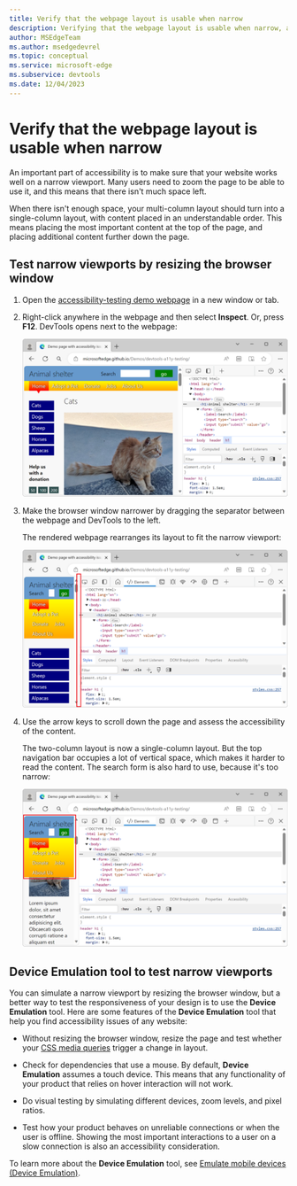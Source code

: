 ```yaml
---
title: Verify that the webpage layout is usable when narrow
description: Verifying that the webpage layout is usable when narrow, as part of accessibility testing.
author: MSEdgeTeam
ms.author: msedgedevrel
ms.topic: conceptual
ms.service: microsoft-edge
ms.subservice: devtools
ms.date: 12/04/2023
---
```

# Verify that the webpage layout is usable when narrow

An important part of accessibility is to make sure that your website works well on a narrow viewport. Many users need to zoom the page to be able to use it, and this means that there isn't much space left.

When there isn't enough space, your multi-column layout should turn into a single-column layout, with content placed in an understandable order. This means placing the most important content at the top of the page, and placing additional content further down the page.


<!-- ====================================================================== -->
## Test narrow viewports by resizing the browser window

1. Open the [accessibility-testing demo webpage](https://microsoftedge.github.io/Demos/devtools-a11y-testing/) in a new window or tab.

1. Right-click anywhere in the webpage and then select **Inspect**.  Or, press **F12**.  DevTools opens next to the webpage:

   ![The demo page with DevTools next to it](./narrow-images/devtools-next-to-page.png)

1. Make the browser window narrower by dragging the separator between the webpage and DevTools to the left.

   The rendered webpage rearranges its layout to fit the narrow viewport:

   ![The browser window is narrow](./narrow-images/narrow-browser-window.png)

1. Use the arrow keys to scroll down the page and assess the accessibility of the content.

   The two-column layout is now a single-column layout. But the top navigation bar occupies a lot of vertical space, which makes it harder to read the content. The search form is also hard to use, because it's too narrow:

   ![The narrow layout, showing that half of the page is covered by the navigation bar](./narrow-images/large-header.png)


<!-- ====================================================================== -->
## Device Emulation tool to test narrow viewports

You can simulate a narrow viewport by resizing the browser window, but a better way to test the responsiveness of your design is to use the **Device Emulation** tool.  Here are some features of the **Device Emulation** tool that help you find accessibility issues of any website:

*  Without resizing the browser window, resize the page and test whether your [CSS media queries](../device-mode/index.md#show-media-queries) trigger a change in layout.

*  Check for dependencies that use a mouse. By default, **Device Emulation** assumes a touch device. This means that any functionality of your product that relies on hover interaction will not work.

*  Do visual testing by simulating different devices, zoom levels, and pixel ratios.

*  Test how your product behaves on unreliable connections or when the user is offline.  Showing the most important interactions to a user on a slow connection is also an accessibility consideration.

To learn more about the **Device Emulation** tool, see [Emulate mobile devices (Device Emulation)](../device-mode/index.md).
